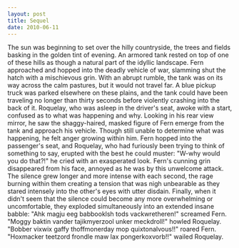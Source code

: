 ```yaml
---
layout: post
title: Sequel
date: 2010-06-11
---
```

The sun was beginning to set over the hilly countryside, the trees and
      fields basking in the golden tint of evening. An armored tank rested on top of one of these
      hills as though a natural part of the idyllic landscape. Fern approached and hopped into the
      deadly vehicle of war, slamming shut the hatch with a mischievous grin. With an abrupt rumble,
      the tank was on its way across the calm pastures, but it would not travel far.    A blue pickup truck was parked elsewhere on these plains, and the tank could
      have been traveling no longer than thirty seconds before violently crashing into the back of
      it. Roquelay, who was asleep in the driver's seat, awoke with a start, confused as to what was
      happening and why. Looking in his rear view mirror, he saw the shaggy-haired, masked figure of
      Fern emerge from the tank and approach his vehicle. Though still unable to determine what was
      happening, he felt anger growing within him. Fern hopped into the passenger's seat, and
      Roquelay, who had furiously been trying to think of something to say, erupted with the best he
      could muster:    "W-why would you do that?!" he cried with an exasperated
      look. Fern's cunning grin disappeared from his face, annoyed as he was by this unwelcome
      attack. The silence grew longer and more intense with each second, the rage burning within
      them creating a tension that was nigh unbearable as they stared intensely into the other's
      eyes with utter disdain. Finally, when it didn't seem that the silence could become any more
      overwhelming or uncomfortable, they exploded simultaneously into an extended insane
      babble:    "Ahk magju eeg babbooklsh tods vackwretheren!" screamed Fern.
      "Moggy baktin vander tajikmyerzool unker meckdroll!" howled Roquelay. "Bobber vixwix gaffy
      thoffmonerday mop quixtonalvous!!" roared Fern. "Hoxmacker teetzord frondle maw lax
      pongerkoxvorb!!" wailed Roquelay.